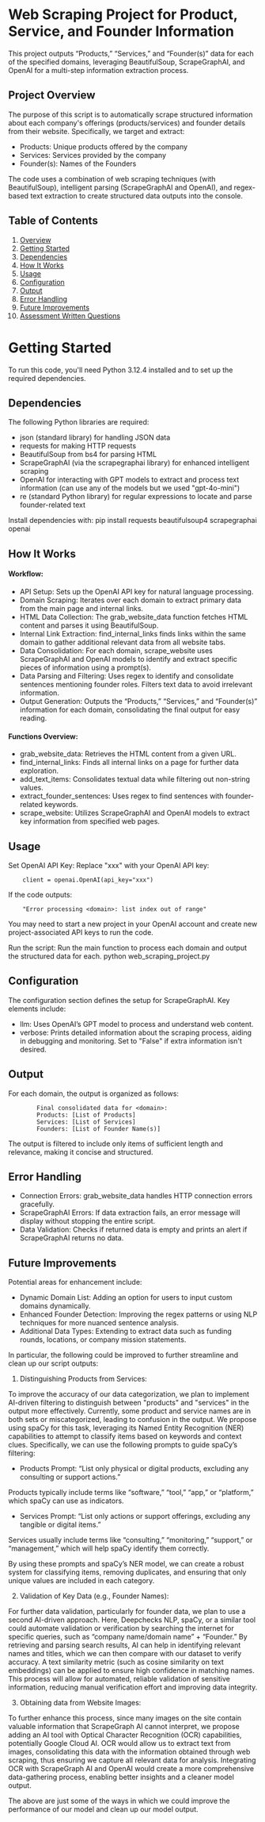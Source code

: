 # Web Scraping Project for Product, Service, and Founder Information

This project outputs “Products,” “Services,” and “Founder(s)” data for each of the specified domains, leveraging BeautifulSoup, ScrapeGraphAI, and OpenAI for a multi-step information extraction process.

## Project Overview

The purpose of this script is to automatically scrape structured information about each company's offerings (products/services) and founder details from their website. Specifically, we target and extract:

- Products: Unique products offered by the company
- Services: Services provided by the company
- Founder(s): Names of the Founders

The code uses a combination of web scraping techniques (with BeautifulSoup), intelligent parsing (ScrapeGraphAI and OpenAI), and regex-based text extraction to create structured data outputs into the console.

## Table of Contents

1. [Overview](#overview)
2. [Getting Started](#getting-started)
3. [Dependencies](#dependencies)
4. [How It Works](#how-it-works) 
5. [Usage](#usage)
6. [Configuration](#configuration)
7. [Output](#output)
8. [Error Handling](#error-handling)
9. [Future Improvements](#future-improvements)
10. [Assessment Written Questions](#assessment-written-questions)

# Getting Started

To run this code, you'll need Python 3.12.4 installed and to set up the required dependencies.

## Dependencies
The following Python libraries are required:

- json (standard library) for handling JSON data
- requests for making HTTP requests
- BeautifulSoup from bs4 for parsing HTML
- ScrapeGraphAI (via the scrapegraphai library) for enhanced intelligent scraping
- OpenAI for interacting with GPT models to extract and process text information (can use any of the models but we used "gpt-4o-mini")
- re (standard Python library) for regular expressions to locate and parse founder-related text

Install dependencies with:
            pip install requests beautifulsoup4 scrapegraphai openai

## How It Works

#### Workflow:
- API Setup: Sets up the OpenAI API key for natural language processing.
- Domain Scraping: Iterates over each domain to extract primary data from the main page and internal links.
- HTML Data Collection: The grab_website_data function fetches HTML content and parses it using BeautifulSoup.
- Internal Link Extraction: find_internal_links finds links within the same domain to gather additional relevant data from all website tabs.
- Data Consolidation: For each domain, scrape_website uses ScrapeGraphAI and OpenAI models to identify and extract specific pieces of information using a prompt(s).
- Data Parsing and Filtering: Uses regex to identify and consolidate sentences mentioning founder roles. Filters text data to avoid irrelevant information.
- Output Generation: Outputs the “Products,” “Services,” and “Founder(s)” information for each domain, consolidating the final output for easy reading.

#### Functions Overview:

- grab_website_data: Retrieves the HTML content from a given URL.
- find_internal_links: Finds all internal links on a page for further data exploration.
- add_text_items: Consolidates textual data while filtering out non-string values.
- extract_founder_sentences: Uses regex to find sentences with founder-related keywords.
- scrape_website: Utilizes ScrapeGraphAI and OpenAI models to extract key information from specified web pages.

## Usage

Set OpenAI API Key: Replace "xxx" with your OpenAI API key:

        client = openai.OpenAI(api_key="xxx")

If the code outputs: 

        "Error processing <domain>: list index out of range"

You may need to start a new project in your OpenAI account and create new project-associated API keys to run the code. 

Run the script: Run the main function to process each domain and output the structured data for each.
python web_scraping_project.py

## Configuration

The configuration section defines the setup for ScrapeGraphAI. Key elements include:

- llm: Uses OpenAI’s GPT model to process and understand web content.
- verbose: Prints detailed information about the scraping process, aiding in debugging and monitoring. Set to "False" if extra information isn't desired.

## Output

For each domain, the output is organized as follows:

            Final consolidated data for <domain>:
            Products: [List of Products]
            Services: [List of Services]
            Founders: [List of Founder Name(s)]

The output is filtered to include only items of sufficient length and relevance, making it concise and structured.

## Error Handling

- Connection Errors: grab_website_data handles HTTP connection errors gracefully.
- ScrapeGraphAI Errors: If data extraction fails, an error message will display without stopping the entire script.
- Data Validation: Checks if returned data is empty and prints an alert if ScrapeGraphAI returns no data.

## Future Improvements

Potential areas for enhancement include:

- Dynamic Domain List: Adding an option for users to input custom domains dynamically.
- Enhanced Founder Detection: Improving the regex patterns or using NLP techniques for more nuanced sentence analysis.
- Additional Data Types: Extending to extract data such as funding rounds, locations, or company mission statements.

In particular, the following could be improved to further streamline and clean up our script outputs:

1. Distinguishing Products from Services:

To improve the accuracy of our data categorization, we plan to implement AI-driven filtering to distinguish between "products" and "services" in the output more effectively. Currently, some product and service names are in both sets or miscategorized, leading to confusion in the output. We propose using spaCy for this task, leveraging its Named Entity Recognition (NER) capabilities to attempt to classify items based on keywords and context clues. Specifically, we can use the following prompts to guide spaCy’s filtering:

- Products Prompt: “List only physical or digital products, excluding any consulting or support actions.” 

Products typically include terms like “software,” “tool,” “app,” or “platform,” which spaCy can use as indicators.

- Services Prompt: “List only actions or support offerings, excluding any tangible or digital items.”
    
Services usually include terms like “consulting,” “monitoring,” “support,” or “management,” which will help spaCy identify them correctly.

By using these prompts and spaCy’s NER model, we can create a robust system for classifying items, removing duplicates, and ensuring that only unique values are included in each category.

2. Validation of Key Data (e.g., Founder Names):

For further data validation, particularly for founder data, we plan to use a second AI-driven approach. Here, Deepchecks NLP, spaCy, or a similar tool could automate validation or verification by searching the internet for specific queries, such as “company name/domain name” + “Founder.” By retrieving and parsing search results, AI can help in identifying relevant names and titles, which we can then compare with our dataset to verify accuracy. A text similarity metric (such as cosine similarity on text embeddings) can be applied to ensure high confidence in matching names. This process will allow for automated, reliable validation of sensitive information, reducing manual verification effort and improving data integrity.

3. Obtaining data from Website Images:

To further enhance this process, since many images on the site contain valuable information that ScrapeGraph AI cannot interpret, we propose adding an AI tool with Optical Character Recognition (OCR) capabilities, potentially Google Cloud AI. OCR would allow us to extract text from images, consolidating this data with the information obtained through web scraping, thus ensuring we capture all relevant data for analysis. Integrating OCR with ScrapeGraph AI and OpenAI would create a more comprehensive data-gathering process, enabling better insights and a cleaner model output.

The above are just some of the ways in which we could improve the performance of our model and clean up our model output.
